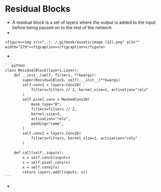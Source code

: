 # Residual Blocks

* A residual block is a set of layers where the output is added to the input before being passed on to the rest of the network
*

    <figure><img src="../../.gitbook/assets/image (12).png" alt="" width="279"><figcaption></figcaption></figure>
*

    ```python
    class ResidualBlock(layers.Layer):
        def __init__(self, filters, **kwargs):
            super(ResidualBlock, self).__init__(**kwargs)
            self.conv1 = layers.Conv2D(
                filters=filters // 2, kernel_size=1, activation="relu"
            ) 
            self.pixel_conv = MaskedConv2D(
                mask_type="B",
                filters=filters // 2,
                kernel_size=3,
                activation="relu",
                padding="same",
            ) 
            self.conv2 = layers.Conv2D(
                filters=filters, kernel_size=1, activation="relu"
            ) 

        def call(self, inputs):
            x = self.conv1(inputs)
            x = self.pixel_conv(x)
            x = self.conv2(x)
            return layers.add([inputs, x])
    ```
*
